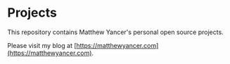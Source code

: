 # Projects

This repository contains Matthew Yancer's personal open source projects.

Please visit my blog at [https://matthewyancer.com](https://matthewyancer.com).

